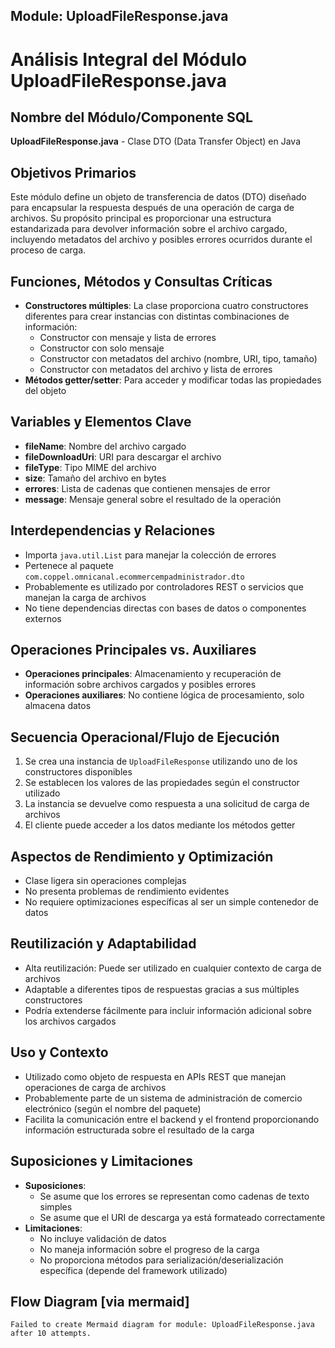 ## Module: UploadFileResponse.java

# Análisis Integral del Módulo UploadFileResponse.java

## Nombre del Módulo/Componente SQL
**UploadFileResponse.java** - Clase DTO (Data Transfer Object) en Java

## Objetivos Primarios
Este módulo define un objeto de transferencia de datos (DTO) diseñado para encapsular la respuesta después de una operación de carga de archivos. Su propósito principal es proporcionar una estructura estandarizada para devolver información sobre el archivo cargado, incluyendo metadatos del archivo y posibles errores ocurridos durante el proceso de carga.

## Funciones, Métodos y Consultas Críticas
- **Constructores múltiples**: La clase proporciona cuatro constructores diferentes para crear instancias con distintas combinaciones de información:
  - Constructor con mensaje y lista de errores
  - Constructor con solo mensaje
  - Constructor con metadatos del archivo (nombre, URI, tipo, tamaño)
  - Constructor con metadatos del archivo y lista de errores
- **Métodos getter/setter**: Para acceder y modificar todas las propiedades del objeto

## Variables y Elementos Clave
- **fileName**: Nombre del archivo cargado
- **fileDownloadUri**: URI para descargar el archivo
- **fileType**: Tipo MIME del archivo
- **size**: Tamaño del archivo en bytes
- **errores**: Lista de cadenas que contienen mensajes de error
- **message**: Mensaje general sobre el resultado de la operación

## Interdependencias y Relaciones
- Importa `java.util.List` para manejar la colección de errores
- Pertenece al paquete `com.coppel.omnicanal.ecommercempadministrador.dto`
- Probablemente es utilizado por controladores REST o servicios que manejan la carga de archivos
- No tiene dependencias directas con bases de datos o componentes externos

## Operaciones Principales vs. Auxiliares
- **Operaciones principales**: Almacenamiento y recuperación de información sobre archivos cargados y posibles errores
- **Operaciones auxiliares**: No contiene lógica de procesamiento, solo almacena datos

## Secuencia Operacional/Flujo de Ejecución
1. Se crea una instancia de `UploadFileResponse` utilizando uno de los constructores disponibles
2. Se establecen los valores de las propiedades según el constructor utilizado
3. La instancia se devuelve como respuesta a una solicitud de carga de archivos
4. El cliente puede acceder a los datos mediante los métodos getter

## Aspectos de Rendimiento y Optimización
- Clase ligera sin operaciones complejas
- No presenta problemas de rendimiento evidentes
- No requiere optimizaciones específicas al ser un simple contenedor de datos

## Reutilización y Adaptabilidad
- Alta reutilización: Puede ser utilizado en cualquier contexto de carga de archivos
- Adaptable a diferentes tipos de respuestas gracias a sus múltiples constructores
- Podría extenderse fácilmente para incluir información adicional sobre los archivos cargados

## Uso y Contexto
- Utilizado como objeto de respuesta en APIs REST que manejan operaciones de carga de archivos
- Probablemente parte de un sistema de administración de comercio electrónico (según el nombre del paquete)
- Facilita la comunicación entre el backend y el frontend proporcionando información estructurada sobre el resultado de la carga

## Suposiciones y Limitaciones
- **Suposiciones**:
  - Se asume que los errores se representan como cadenas de texto simples
  - Se asume que el URI de descarga ya está formateado correctamente
- **Limitaciones**:
  - No incluye validación de datos
  - No maneja información sobre el progreso de la carga
  - No proporciona métodos para serialización/deserialización específica (depende del framework utilizado)
## Flow Diagram [via mermaid]
```mermaid
Failed to create Mermaid diagram for module: UploadFileResponse.java after 10 attempts.
```
